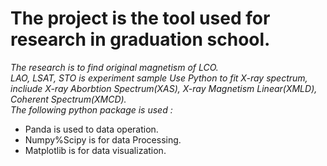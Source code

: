 # The project is the tool used for research in graduation school.

*The research is to find original magnetism of LCO.* <br>
*LAO, LSAT, STO is experiment sample*
*Use Python to fit X-ray spectrum, incliude X-ray Aborbtion Spectrum(XAS), X-ray Magnetism Linear(XMLD), Coherent Spectrum(XMCD).*<br>
*The following python package is used :*
* Panda is used to data operation. 
* Numpy%Scipy is for data Processing. 
* Matplotlib is for data visualization.

  
